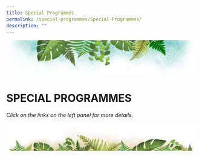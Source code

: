 ```yaml
---
title: Special Programmes
permalink: /special-programmes/Special-Programmes/
description: ""
---
```

![](/images/Banner.png)

# SPECIAL PROGRAMMES

<i>Click on the links on the left panel for more details.</i>

![](/images/bg-bottom.png)